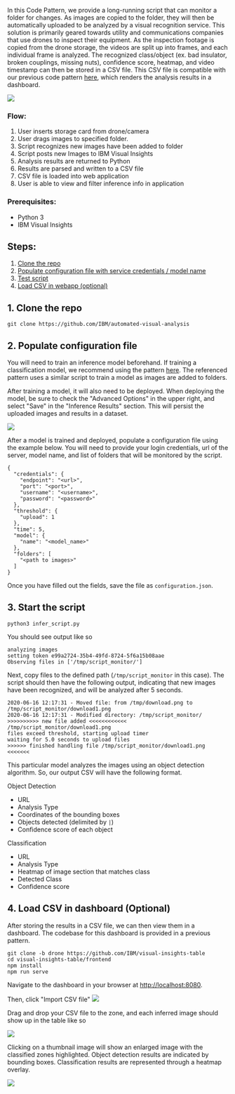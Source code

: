 In this Code Pattern, we provide a long-running script that can monitor a folder for changes. As images are copied to the folder, they will then be automatically uploaded to be analyzed by a visual recognition service. This solution is primarily geared towards utility and communications companies that use drones to inspect their equipment. As the inspection footage is copied from the drone storage, the videos are split up into frames, and each individual frame is analyzed. The recognized class/object (ex. bad insulator, broken couplings, missing nuts), confidence score, heatmap, and video timestamp can then be stored in a CSV file. This CSV file is compatible with our previous code pattern [here](https://github.com/IBM/visual-insights-table), which renders the analysis results in a dashboard.

<img src="https://i.imgur.com/ikvffft.png"  />

### Flow:

1. User inserts storage card from drone/camera
2. User drags images to specified folder.
3. Script recognizes new images have been added to folder
4. Script posts new Images to IBM Visual Insights <!-- Maximo Visual Inspection APIs -->
5. Analysis results are returned to Python
6. Results are parsed and written to a CSV file
7. CSV file is loaded into web application
8. User is able to view and filter inference info in application

### Prerequisites:

- Python 3
- IBM Visual Insights
<!-- - Maximo Visual Inspector -->

## Steps:
1. [Clone the repo](#1-clone-the-repo)
2. [Populate configuration file with service credentials / model name](#2-populate-configuration-file)
3. [Test script](#3-test-script)
4. [Load CSV in webapp (optional)](#4-load-csv)


## 1. Clone the repo
```
git clone https://github.com/IBM/automated-visual-analysis
```

## 2. Populate configuration file

You will need to train an inference model beforehand. If training a classification model, we recommend using the pattern [here](https://github.com/IBM/visual-insights-data-sync). The referenced pattern uses a similar script to train a model as images are added to folders.

After training a model, it will also need to be deployed. When deploying the model, be sure to check the "Advanced Options" in the upper right, and select "Save" in the "Inference Results" section. This will persist the uploaded images and results in a dataset.

<img src="https://i.imgur.com/p9nYS9m.png" />


After a model is trained and deployed, populate a configuration file using the example below. You will need to provide your login credentials, url of the server, model name, and list of folders that will be monitored by the script.

```
{
  "credentials": {
    "endpoint": "<url>",
    "port": "<port>",
    "username": "<username>",
    "password": "<password>"
  },
  "threshold": {
    "upload": 1
  },
  "time": 5,
  "model": {
    "name": "<model_name>"
  },
  "folders": [
    "<path to images>"
  ]
}
```

Once you have filled out the fields, save the file as `configuration.json`.

## 3. Start the script

```
python3 infer_script.py
```

You should see output like so
```
analyzing images
setting token e99a2724-35b4-49fd-8724-5f6a15b08aae
Observing files in ['/tmp/script_monitor/']
```

Next, copy files to the defined path (`/tmp/script_monitor` in this case). The script should then have the following output, indicating that new images have been recognized, and will be analyzed after 5 seconds.

```
2020-06-16 12:17:31 - Moved file: from /tmp/download.png to /tmp/script_monitor/download1.png
2020-06-16 12:17:31 - Modified directory: /tmp/script_monitor/
>>>>>>>>>> new file added <<<<<<<<<<<<
/tmp/script_monitor/download1.png
files exceed threshold, starting upload timer
waiting for 5.0 seconds to upload files
>>>>>> finished handling file /tmp/script_monitor/download1.png <<<<<<<
```

<!-- Copy images to folder to trigger image inference. Drag and drop the images to the folder you've set in the configuration file. -->

This particular model analyzes the images using an object detection algorithm. So, our output CSV will have the following format.

Object Detection
- URL
- Analysis Type
- Coordinates of the bounding boxes
- Objects detected (delimited by `|`)
- Confidence score of each object

<!-- ```
https://<url>/uploads/temp/4c436fa6-188f-4fdf-8e0f-9e46b79b0b1a/35c5a552-3e63-4e56-9b63-d06e8893c94f.png,Object Detection,643-365-681-493|790-544-1057-859,Green|Red,0.963|0.999
``` -->

Classification
- URL
- Analysis Type
- Heatmap of image section that matches class
- Detected Class
- Confidence score


## 4. Load CSV in dashboard (Optional)
After storing the results in a CSV file, we can then view them in a dashboard. The codebase for this dashboard is provided in a previous pattern.

```
git clone -b drone https://github.com/IBM/visual-insights-table
cd visual-insights-table/frontend
npm install
npm run serve
```

Navigate to the dashboard in your browser at [http://localhost:8080](http://localhost:8080).

Then, click "Import CSV file"
<img src="https://i.imgur.com/NfIeVS3.png" />

Drag and drop your CSV file to the zone, and each inferred image should show up in the table like so

<img src="https://i.imgur.com/Q5mNvLh.png" />


Clicking on a thumbnail image will show an enlarged image with the classified zones highlighted. Object detection results are indicated by bounding boxes. Classification results are represented through a heatmap overlay.

<img src="https://i.imgur.com/D9cIgMl.png" />
